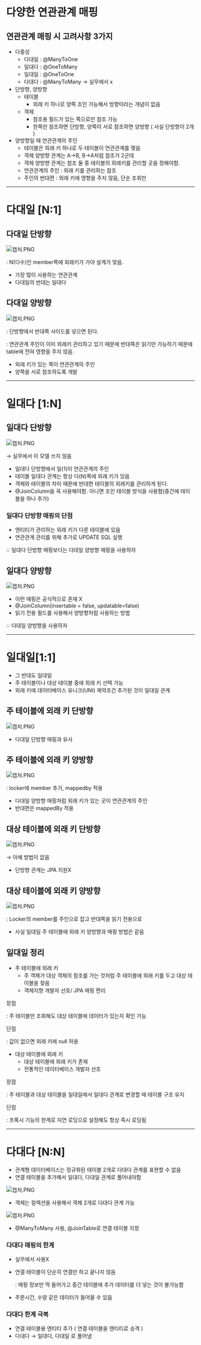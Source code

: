 # 다양한 연관관계 매핑

## 연관관계 매핑 시 고려사항 3가지

- 다중성
    - 다대일 : @ManyToOne
    - 일대다 : @OneToMany
    - 일대일 : @OneToOne
    - 다대다 : @ManyToMany → 실무에서 x
- 단방향, 양방향
    - 테이블
        - 외래 키 하나로 양쪽 조인 가능해서 방향이라는 개념이 없음
    - 객체
        - 참조용 필드가 있는 쪽으로만 참조 가능
        - 한쪽만 참조하면 단방향, 양쪽이 서로 참조하면 양방향 ( 사실 단방향이 2개 )
- 양방향일 때 연관관계의 주인
    - 테이블은 외래 키 하나로 두 테이블이 연관관계를 맺음
    - 객체 양방향 관계는 A→B, B→A처럼 참조가 2군데
    - 객체 양방향 관계는 참조 둘 중 테이블의 외래키를 관리할 곳을 정해야함.
    - 연관관계의 주인 : 외래 키를 관리하는 참조
    - 주인의 반대편 : 외래 키에 영향을 주지 않음, 단순 조회만

---

# 다대일 [N:1]

## 다대일 단방향

![캡처.PNG](https://prod-files-secure.s3.us-west-2.amazonaws.com/391922ef-4197-42bf-9608-26e83faf4eb9/9083dc41-713a-487d-a7eb-340c1fa8329f/%EC%BA%A1%EC%B2%98.png)

: N(다수)인 member쪽에 외래키가 가야 설계가 맞음.

- 가장 많이 사용하는 연관관계
- 다대일의 반대는 일대다

## 다대일 양방향

![캡처.PNG](https://prod-files-secure.s3.us-west-2.amazonaws.com/391922ef-4197-42bf-9608-26e83faf4eb9/d305aa5e-9140-4d89-8eba-531af29bb7ce/%EC%BA%A1%EC%B2%98.png)

: 단방향에서 반대쪽 사이드를 넣으면 된다.

: 연관관계 주인이 이미 외래키 관리하고 있기 때문에 반대쪽은 읽기만 가능하기 때문에 table에 전혀 영향을 주지 않음.

- 외래 키가 있는 쪽이 연관관계의 주인
- 양쪽을 서로 참조하도록 개발

---

# 일대다 [1:N]

## 일대다 단방향

![캡처.PNG](https://prod-files-secure.s3.us-west-2.amazonaws.com/391922ef-4197-42bf-9608-26e83faf4eb9/1a5ad152-71a8-47c4-bb4d-ea4f48eb1ad9/%EC%BA%A1%EC%B2%98.png)

→ 실무에서 이 모델 쓰지 않음

- 일대다 단방향에서 일(1)이 연관관계의 주인
- 테이블 일대다 관계는 항상 다(N)쪽에 외래 키가 있음
- 객체와 테이블의 차이 때문에 반대편 테이블의 외래키를 관리하게 된다.
- @JoinColumn을 꼭 사용해야함. 아니면 조인 테이블 방식을 사용함(중간에 테이블을 하나 추가)

### 일대다 단방향 매핑의 단점

- 엔티티가 관리하는 외래 키가 다른 테이블에 있음
- 연관관계 관리를 위해 추가로 UPDATE SQL 실행

<aside>
💡 일대다 단방향 매핑보다는 다대일 양방향 매핑을 사용하자

</aside>

## 일대다 양방향

![캡처.PNG](https://prod-files-secure.s3.us-west-2.amazonaws.com/391922ef-4197-42bf-9608-26e83faf4eb9/864bdc94-b537-45e9-a12d-ddeac81ab573/%EC%BA%A1%EC%B2%98.png)

- 이런 매핑은 공식적으로 존재 X
- @JoinColumn(insertable = false, updatable=false)
- 읽기 전용 필드를 사용해서 양방향처럼 사용하는 방법

<aside>
💡 다대일 양방향을 사용하자

</aside>

---

# 일대일[1:1]

- 그 반대도 일대일
- 주 테이블이나 대상 테이블 중에 외래 키 선택 가능
- 외래 키에 데이터베이스 유니크(UNI) 제약조건 추가된 것이 일대일 관계

## 주 테이블에 외래 키 단방향

![캡처.PNG](https://prod-files-secure.s3.us-west-2.amazonaws.com/391922ef-4197-42bf-9608-26e83faf4eb9/aef3b987-7c61-4b8e-a15b-73ccdfd5780a/%EC%BA%A1%EC%B2%98.png)

- 다대일 단방향 매핑과 유사

## 주 테이블에 외래 키 양방향

![캡처.PNG](https://prod-files-secure.s3.us-west-2.amazonaws.com/391922ef-4197-42bf-9608-26e83faf4eb9/c5886260-4cc4-498b-8b68-fdfa611e4bad/%EC%BA%A1%EC%B2%98.png)

: locker에 member 추가, mappedby 적용

- 다대일 양방향 매핑처럼 외래 키가 있는 곳이 연관관계의 주인
- 반대편은 mappedBy 적용

## 대상 테이블에 외래 키 단방향

![캡처.PNG](https://prod-files-secure.s3.us-west-2.amazonaws.com/391922ef-4197-42bf-9608-26e83faf4eb9/5112ee1f-755e-495c-a493-29fdfaf74267/%EC%BA%A1%EC%B2%98.png)

→ 아예 방법이 없음

- 단방향 관계는 JPA 지원X

## 대상 테이블에 외래 키 양방향

![캡처.PNG](https://prod-files-secure.s3.us-west-2.amazonaws.com/391922ef-4197-42bf-9608-26e83faf4eb9/8874bbdc-740f-4fbf-badd-a8d0e31822e2/%EC%BA%A1%EC%B2%98.png)

: Locker의 member를 주인으로 잡고 반대쪽을 읽기 전용으로

- 사실 일대일 주 테이블에 외래 키 양방향과 매핑 방법은 같음

## 일대일 정리

- 주 테이블에 외래 키
    - 주 객체가 대상 객체의 참조를 가는 것처럼 주 테이블에 외래 키를 두고 대상 테이블을 찾음
    - 객체지향 개발자 선호/ JPA 매핑 편리

장점                              

: 주 테이블만 조회해도 대상 테이블에 데이터가 있는지 확인 가능

단점                             

: 값이 없으면 외래 키에 null 허용

- 대상 테이블에 외래 키
    - 대상 테이블에 외래 키가 존재
    - 전통적인 데이터베이스 개발자 선호

장점                              

: 주 테이블과 대상 테이블을 일대일에서 일대다 관계로 변경할 때 테이블 구조 유지

단점                             

: 프록시 기능의 한계로 지연 로딩으로 설정해도 항상 즉시 로딩됨

---

# 다대다 [N:N]

- 관계형 데이터베이스는 정규화된 테이블 2개로 다대다 관계를 표현할 수 없음
- 연결 테이블을 추가해서 일대다, 다대일 관계로 풀어내야함

![캡처.PNG](https://prod-files-secure.s3.us-west-2.amazonaws.com/391922ef-4197-42bf-9608-26e83faf4eb9/d91a310e-2446-40a8-a756-ecf7baa42dbb/%EC%BA%A1%EC%B2%98.png)

- 객체는 컬렉션을 사용해서 객체 2개로 다대다 관계 가능

![캡처.PNG](https://prod-files-secure.s3.us-west-2.amazonaws.com/391922ef-4197-42bf-9608-26e83faf4eb9/264c22ab-2b10-4956-b9c0-7dfe1f40bcf8/%EC%BA%A1%EC%B2%98.png)

- @ManyToMany 사용, @JoinTable로 연결 테이블 지정

### 다대다 매핑의 한계

- 실무에서 사용X
- 연결 테이블이 단순히 연결만 하고 끝나지 않음
    
     :  매핑 정보만 딱 들어가고 중간 테이블에 추가 데이터를 더 넣는 것이 불가능함
    
- 주문시간, 수량 같은 데이터가 들어올 수 있음

### 다대다 한계 극복

- 연결 테이블용 엔티티 추가 ( 연결 테이블을 엔티티로 승격 )
- 다대다 → 일대다, 다대일 로 풀어냄
